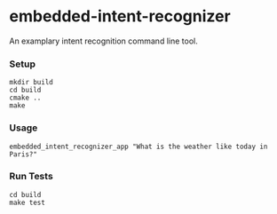 # embedded-intent-recognizer

An examplary intent recognition command line tool.

### Setup

```
mkdir build
cd build
cmake ..
make
```

### Usage

```
embedded_intent_recognizer_app "What is the weather like today in Paris?"
```

### Run Tests

```
cd build
make test
```
